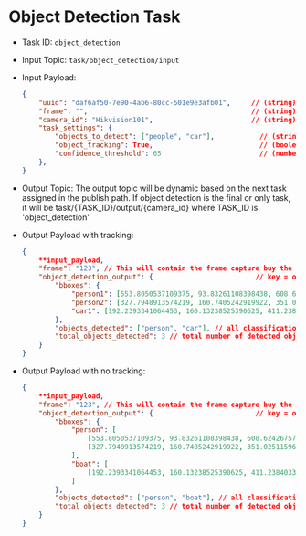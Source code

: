 # Object Detection Task

- Task ID: `object_detection`
- Input Topic: `task/object_detection/input`
- Input Payload: 
    ```json
    {
        "uuid": "daf6af50-7e90-4ab6-80cc-501e9e3afb01",     // (string) Task UUID 
        "frame": "",                                        // (string) Base64 encoded image string
        "camera_id": "Hikvision101",                        // (string) Camera ID
        "task_settings": {  
            "objects_to_detect": ["people", "car"],           // (string[]) Objects to detect (see assets/coco.names)
            "object_tracking": True,                          // (boolean) Enables Object Tracking (default = True)
            "confidence_threshold": 65                        // (number) Confidence threshold of the model (optional; default = 65%)
        }, 
    }
    ```
- Output Topic: 
    The output topic will be dynamic based on the next task assigned in the publish path.
    If object detection is the final or only task, it will be task/{TASK_ID}/output/{camera_id} where TASK_ID is 'object_detection'
- Output Payload with tracking:
    ```json
    {
        **input_payload,
        "frame": "123", // This will contain the frame capture buy the camera with the tracking label (ie person1) and bounding box drawn onto each detection
        "object_detection_output": {                         // key = object class & value = bounded boxes 
            "bboxes": {
                "person1": [553.8050537109375, 93.83261108398438, 608.624267578125, 199.79129028320312],
                "person2": [327.7948913574219, 160.7405242919922, 351.0251159667969, 182.00564575195312],
                "car1": [192.2393341064453, 160.13238525390625, 411.2384033203125, 184.743408203125]
            },
            "objects_detected": ["person", "car"], // all classifications detected in frame
            "total_objects_detected": 3 // total number of detected objects in frame
        }   
    }
    ```

- Output Payload with no tracking:
    ```json
    {
        **input_payload,
        "frame": "123", // This will contain the frame capture buy the camera with the object classification (ie person) and bounding box drawn onto each detection
        "object_detection_output": {                         // key = object class & value = bounded boxes 
            "bboxes": {
                "person": [
                    [553.8050537109375, 93.83261108398438, 608.624267578125, 199.79129028320312],
                    [327.7948913574219, 160.7405242919922, 351.0251159667969, 182.00564575195312]
                ],
                "boat": [
                    [192.2393341064453, 160.13238525390625, 411.2384033203125, 184.743408203125]
                ]
            },
            "objects_detected": ["person", "boat"], // all classifications detected in frame
            "total_objects_detected": 3 // total number of detected objects in frame
        }   
    }
    ```
